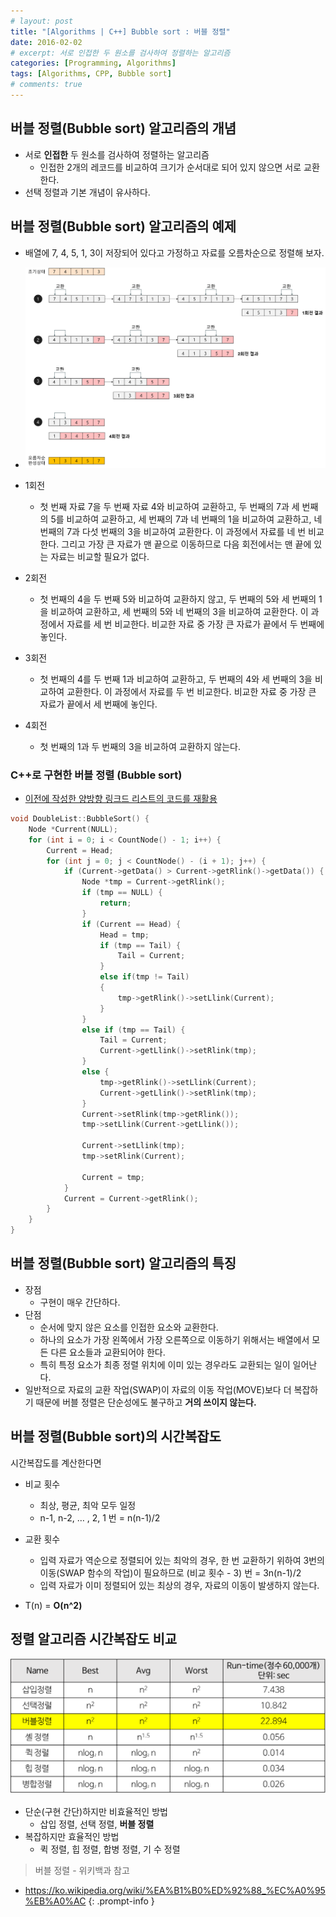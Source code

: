 ```yaml
---
# layout: post
title: "[Algorithms | C++] Bubble sort : 버블 정렬"
date: 2016-02-02
# excerpt: 서로 인접한 두 원소를 검사하여 정렬하는 알고리즘
categories: [Programming, Algorithms]
tags: [Algorithms, CPP, Bubble sort]
# comments: true
---
```


## 버블 정렬(Bubble sort) 알고리즘의 개념

- 서로 **인접한** 두 원소를 검사하여 정렬하는 알고리즘
  - 인접한 2개의 레코드를 비교하여 크기가 순서대로 되어 있지 않으면 서로 교환한다.
- 선택 정렬과 기본 개념이 유사하다.


## 버블 정렬(Bubble sort) 알고리즘의 예제

- 배열에 7, 4, 5, 1, 3이 저장되어 있다고 가정하고 자료를 오름차순으로 정렬해 보자.

- ![](/images/algorithms/bubble-sort/bubble-sort.png)

- 1회전
  - 첫 번째 자료 7을 두 번째 자료 4와 비교하여 교환하고, 두 번째의 7과 세 번째의 5를 비교하여 교환하고, 세 번째의 7과 네 번째의 1을 비교하여 교환하고, 네 번째의 7과 다섯 번째의 3을 비교하여 교환한다. 이 과정에서 자료를 네 번 비교한다. 그리고 가장 큰 자료가 맨 끝으로 이동하므로 다음 회전에서는 맨 끝에 있는 자료는 비교할 필요가 없다.
- 2회전
  - 첫 번째의 4을 두 번째 5와 비교하여 교환하지 않고, 두 번째의 5와 세 번째의 1을 비교하여 교환하고, 세 번째의 5와 네 번째의 3을 비교하여 교환한다. 이 과정에서 자료를 세 번 비교한다. 비교한 자료 중 가장 큰 자료가 끝에서 두 번째에 놓인다.
- 3회전
  - 첫 번째의 4를 두 번째 1과 비교하여 교환하고, 두 번째의 4와 세 번째의 3을 비교하여 교환한다. 이 과정에서 자료를 두 번 비교한다. 비교한 자료 중 가장 큰 자료가 끝에서 세 번째에 놓인다.
- 4회전
  - 첫 번째의 1과 두 번째의 3을 비교하여 교환하지 않는다.

### C++로 구현한 버블 정렬 (Bubble sort)

- [이전에 작성한 양방향 링크드 리스트의 코드를 재활용](https://kyungryeol-yoon.github.io/posts/data-structures-linked-list-array/)

```c++
void DoubleList::BubbleSort() {
	Node *Current(NULL);
	for (int i = 0; i < CountNode() - 1; i++) {
		Current = Head;
		for (int j = 0; j < CountNode() - (i + 1); j++) {
			if (Current->getData() > Current->getRlink()->getData()) {
				Node *tmp = Current->getRlink();
				if (tmp == NULL) {
					return;
				}
				if (Current == Head) {
					Head = tmp;
					if (tmp == Tail) {
						Tail = Current;
					}
					else if(tmp != Tail)
					{
						tmp->getRlink()->setLlink(Current);
					}
				}
				else if (tmp == Tail) {
					Tail = Current;
					Current->getLlink()->setRlink(tmp);
				}
				else {
					tmp->getRlink()->setLlink(Current);
					Current->getLlink()->setRlink(tmp);
				}
				Current->setRlink(tmp->getRlink());
				tmp->setLlink(Current->getLlink());

				Current->setLlink(tmp);
				tmp->setRlink(Current);

				Current = tmp;
			}
			Current = Current->getRlink();
		}
	}
}
```

## 버블 정렬(Bubble sort) 알고리즘의 특징

- 장점
  - 구현이 매우 간단하다.
- 단점
  - 순서에 맞지 않은 요소를 인접한 요소와 교환한다.
  - 하나의 요소가 가장 왼쪽에서 가장 오른쪽으로 이동하기 위해서는 배열에서 모든 다른 요소들과 교환되어야 한다.
  - 특히 특정 요소가 최종 정렬 위치에 이미 있는 경우라도 교환되는 일이 일어난다.
- 일반적으로 자료의 교환 작업(SWAP)이 자료의 이동 작업(MOVE)보다 더 복잡하기 때문에 버블 정렬은 단순성에도 불구하고 **거의 쓰이지 않는다.**

## 버블 정렬(Bubble sort)의 시간복잡도

시간복잡도를 계산한다면
- 비교 횟수
  - 최상, 평균, 최악 모두 일정
  - n-1, n-2, … , 2, 1 번 = n(n-1)/2
- 교환 횟수
  - 입력 자료가 역순으로 정렬되어 있는 최악의 경우, 한 번 교환하기 위하여 3번의 이동(SWAP 함수의 작업)이 필요하므로 (비교 횟수 - 3) 번 = 3n(n-1)/2
  - 입력 자료가 이미 정렬되어 있는 최상의 경우, 자료의 이동이 발생하지 않는다.

- T(n) = **O(n^2)**

## 정렬 알고리즘 시간복잡도 비교

![](/images/algorithms/bubble-sort/sort-time-complexity.png)

- 단순(구현 간단)하지만 비효율적인 방법
  - 삽입 정렬, 선택 정렬, **버블 정렬**
- 복잡하지만 효율적인 방법
  - 퀵 정렬, 힙 정렬, 합병 정렬, 기  수 정렬

> 버블 정렬 - 위키백과 참고
- <https://ko.wikipedia.org/wiki/%EA%B1%B0%ED%92%88_%EC%A0%95%EB%A0%AC>
{: .prompt-info }
